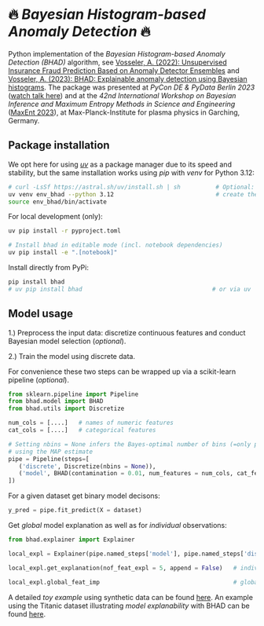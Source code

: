 # 🔥 *Bayesian Histogram-based Anomaly Detection* 🔥

Python implementation of the *Bayesian Histogram-based Anomaly Detection (BHAD)* algorithm, see [Vosseler, A. (2022): Unsupervised Insurance Fraud Prediction Based on Anomaly Detector Ensembles](https://www.researchgate.net/publication/361463552_Unsupervised_Insurance_Fraud_Prediction_Based_on_Anomaly_Detector_Ensembles) and [Vosseler, A. (2023): BHAD: Explainable anomaly detection using Bayesian histograms](https://www.researchgate.net/publication/364265660_BHAD_Explainable_anomaly_detection_using_Bayesian_histograms). The package was presented at *PyCon DE & PyData Berlin 2023* ([watch talk here](https://www.youtube.com/watch?v=_8zfgPTD-d8&list=PLGVZCDnMOq0peDguAzds7kVmBr8avp46K&index=8)) and at the *42nd International Workshop on Bayesian Inference and Maximum Entropy Methods in Science and Engineering* ([MaxEnt 2023](https://www.mdpi.com/2673-9984/9/1/1)), at Max-Planck-Institute for plasma physics in Garching, Germany. 

## Package installation

We opt here for using [*uv*](https://github.com/astral-sh/uv) as a package manager due to its speed and stability, but the same installation works using *pip* with *venv* for Python 3.12: 
```bash
# curl -LsSf https://astral.sh/uv/install.sh | sh          # Optional: install uv for the first time
uv venv env_bhad --python 3.12                             # create the usual virtual environment
source env_bhad/bin/activate
```

For local development (only):
```bash
uv pip install -r pyproject.toml  

# Install bhad in editable mode (incl. notebook dependencies)
uv pip install -e ".[notebook]"
```

Install directly from PyPi:
```bash
pip install bhad                                       
# uv pip install bhad                                     # or via uv
```


## Model usage

1.) Preprocess the input data: discretize continuous features and conduct Bayesian model selection (*optional*).

2.) Train the model using discrete data.

For convenience these two steps can be wrapped up via a scikit-learn pipeline (*optional*). 

```python
from sklearn.pipeline import Pipeline
from bhad.model import BHAD
from bhad.utils import Discretize

num_cols = [....]   # names of numeric features
cat_cols = [....]   # categorical features

# Setting nbins = None infers the Bayes-optimal number of bins (=only parameter)
# using the MAP estimate
pipe = Pipeline(steps=[
   ('discrete', Discretize(nbins = None)),   
   ('model', BHAD(contamination = 0.01, num_features = num_cols, cat_features = cat_cols))
])
```

For a given dataset get binary model decisons:

```python
y_pred = pipe.fit_predict(X = dataset)        
```

Get *global* model explanation as well as for *individual* observations:

```python
from bhad.explainer import Explainer

local_expl = Explainer(pipe.named_steps['model'], pipe.named_steps['discrete']).fit()

local_expl.get_explanation(nof_feat_expl = 5, append = False)   # individual explanations

local_expl.global_feat_imp                                      # global explanation
```

A detailed *toy example* using synthetic data can be found [here](https://github.com/AVoss84/bhad/blob/main/src/notebooks/Toy_Example.ipynb). An example using the Titanic dataset illustrating *model explanability* with BHAD can be found [here](https://github.com/AVoss84/bhad/blob/main/src/notebooks/Titanic_Example.ipynb).
